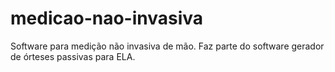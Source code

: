 # medicao-nao-invasiva
Software para medição não invasiva de mão. Faz parte do software gerador de órteses passivas para ELA.
